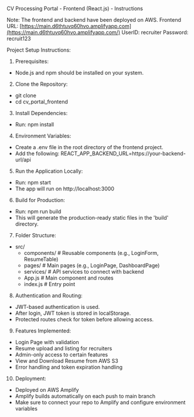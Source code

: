 CV Processing Portal - Frontend (React.js) - Instructions

Note: The frontend and backend have been deployed on AWS.
Frontend URL: [https://main.d6thtuvq60hvo.amplifyapp.com](https://main.d6thtuvq60hvo.amplifyapp.com/)
UserID: recruiter
Password: recruit123

Project Setup Instructions:

1. Prerequisites:
- Node.js and npm should be installed on your system.

2. Clone the Repository:
- git clone <your-repo-url>
- cd cv_portal_frontend

3. Install Dependencies:
- Run: npm install

4. Environment Variables:
- Create a .env file in the root directory of the frontend project.
- Add the following:
  REACT_APP_BACKEND_URL=https://your-backend-url/api

5. Run the Application Locally:
- Run: npm start
- The app will run on http://localhost:3000

6. Build for Production:
- Run: npm run build
- This will generate the production-ready static files in the 'build' directory.

7. Folder Structure:
- src/
  - components/    # Reusable components (e.g., LoginForm, ResumeTable)
  - pages/         # Main pages (e.g., LoginPage, DashboardPage)
  - services/      # API services to connect with backend
  - App.js         # Main component and routes
  - index.js       # Entry point

8. Authentication and Routing:
- JWT-based authentication is used.
- After login, JWT token is stored in localStorage.
- Protected routes check for token before allowing access.

9. Features Implemented:
- Login Page with validation
- Resume upload and listing for recruiters
- Admin-only access to certain features
- View and Download Resume from AWS S3
- Error handling and token expiration handling

10. Deployment:
- Deployed on AWS Amplify
- Amplify builds automatically on each push to main branch
- Make sure to connect your repo to Amplify and configure environment variables

